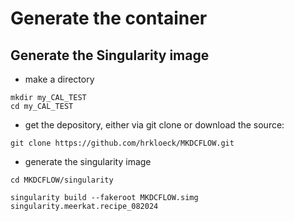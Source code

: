 # Generate the container

## Generate the Singularity image


- make a directory 

```
mkdir my_CAL_TEST
cd my_CAL_TEST
```

- get the depository, either via git clone or download the source:

```
git clone https://github.com/hrkloeck/MKDCFLOW.git
```

- generate the singularity image

```
cd MKDCFLOW/singularity
```

```
singularity build --fakeroot MKDCFLOW.simg singularity.meerkat.recipe_082024
```
